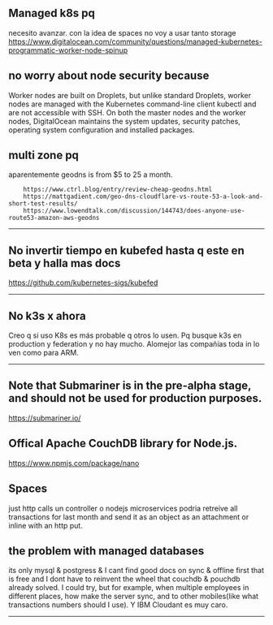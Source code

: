 
## Managed k8s pq
necesito avanzar.
con la idea de spaces no voy a usar tanto storage
https://www.digitalocean.com/community/questions/managed-kubernetes-programmatic-worker-node-spinup


## no worry about node security because
Worker nodes are built on Droplets, but unlike standard Droplets, worker nodes are managed with the Kubernetes command-line client kubectl and are not accessible with SSH. On both the master nodes and the worker nodes, DigitalOcean maintains the system updates, security patches, operating system configuration and installed packages.

##  multi zone pq
  aparentemente geodns is from $5 to 25 a month.  

        https://www.ctrl.blog/entry/review-cheap-geodns.html  
        https://mattgadient.com/geo-dns-cloudflare-vs-route-53-a-look-and-short-test-results/
        https://www.lowendtalk.com/discussion/144743/does-anyone-use-route53-amazon-aws-geodns  
        
        
----------------   
## No invertir tiempo en kubefed hasta q este en beta y halla mas docs
https://github.com/kubernetes-sigs/kubefed  

----------------  

## No k3s x ahora
Creo q si uso K8s es más probable q otros lo usen. Pq busque k3s en production y federation y no hay mucho. Alomejor las compañías toda in lo ven como para ARM.  

--------------
## Note that Submariner is in the pre-alpha stage, and should not be used for production purposes.
https://submariner.io/


## Offical Apache CouchDB library for Node.js.
https://www.npmjs.com/package/nano

## Spaces
just http calls
un controller o nodejs microservices podria retreive all transactions for last month and send it as an object as an attachment or inline with an http put.


## the problem with managed databases
its only mysql & postgress & I cant find good docs on sync & offline first that is free and I dont have to reinvent the wheel that couchdb & pouchdb already solved. I could try, but for example, when multiple employees in different places, how make the server sync, and to other mobiles(like what transactions numbers should I use). Y IBM Cloudant es muy caro. 






----------
